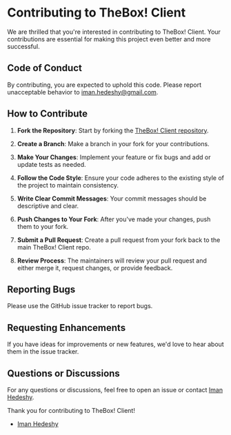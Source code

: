 # Contributing to TheBox! Client

We are thrilled that you're interested in contributing to TheBox! Client. Your contributions are essential for making this project even better and more successful.

## Code of Conduct

By contributing, you are expected to uphold this code. Please report unacceptable behavior to [iman.hedeshy@gmail.com](mailto:iman.hedeshy@gmail.com).

## How to Contribute

1. **Fork the Repository**: Start by forking the [TheBox! Client repository](https://github.com/imanhedeshy/the-box-client).

2. **Create a Branch**: Make a branch in your fork for your contributions.

3. **Make Your Changes**: Implement your feature or fix bugs and add or update tests as needed.

4. **Follow the Code Style**: Ensure your code adheres to the existing style of the project to maintain consistency.

5. **Write Clear Commit Messages**: Your commit messages should be descriptive and clear.

6. **Push Changes to Your Fork**: After you've made your changes, push them to your fork.

7. **Submit a Pull Request**: Create a pull request from your fork back to the main TheBox! Client repo.

8. **Review Process**: The maintainers will review your pull request and either merge it, request changes, or provide feedback.

## Reporting Bugs

Please use the GitHub issue tracker to report bugs.

## Requesting Enhancements

If you have ideas for improvements or new features, we'd love to hear about them in the issue tracker.

## Questions or Discussions

For any questions or discussions, feel free to open an issue or contact [Iman Hedeshy](https://github.com/imanhedeshy).

Thank you for contributing to TheBox! Client!

- [Iman Hedeshy](https://github.com/imanhedeshy)